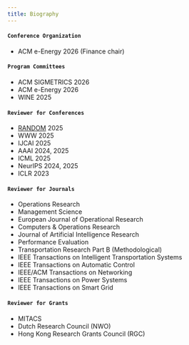 ```yaml
---
title: Biography
---
```


#### `Conference Organization`
>
- ACM e-Energy 2026 (Finance chair)

#### `Program Committees`
>
- ACM SIGMETRICS 2026
- ACM e-Energy 2026
- WINE 2025

#### `Reviewer for Conferences`
>
- [RANDOM](https://randomconference.com/) 2025
- WWW 2025
- IJCAI 2025
- AAAI 2024, 2025
- ICML 2025
- NeurIPS 2024, 2025
- ICLR 2023

#### `Reviewer for Journals`
>
- Operations Research
- Management Science
- European Journal of Operational Research 
- Computers \& Operations Research 
- Journal of Artificial Intelligence Research
- Performance Evaluation
- Transportation Research Part B (Methodological)
- IEEE Transactions on Intelligent Transportation Systems
- IEEE Transactions on Automatic Control 
- IEEE/ACM Transactions on Networking
- IEEE Transactions on Power Systems
- IEEE Transactions on Smart Grid

#### `Reviewer for Grants`
>
- MITACS
- Dutch Research Council (NWO)
- Hong Kong Research Grants Council (RGC)